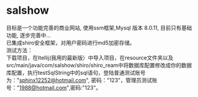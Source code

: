 # salshow

目标是一个功能完善的商业网站, 使用ssm框架,Mysql 版本 8.0.11, 目前只有基础功能, 逐步完善中...<br/>
已集成shiro安全框架，对用户密码进行md5加密存储。<br/>
测试方法：<br/>下载项目，在Itellij(我用的最新版）中导入项目，在resource文件夹以及src/main/java/com/salshow/shiro/shiro_ream中将数据库配置修改成你的数据库配置，执行testSqlString中的sql语句，登陆普通测试账号为："sphinx12252@hotmail.com", 密码："123"，管理员测试账号："1988@hotmail.com",密码:"123"。
